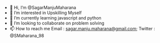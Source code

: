 - 👋 Hi, I’m @SagarManjuMaharana
- 👀 I’m interested in Upskilling Myself
- 🌱 I’m currently learning javascript and python
- 💞️ I’m looking to collaborate on problem solving
- 📫 How to reach me Email : sagar.manju.maharana@gmail.com; Twitter : @SMaharana_98

<!---
SagarManjuMaharana/SagarManjuMaharana is a ✨ special ✨ repository because its `README.md` (this file) appears on your GitHub profile.
You can click the Preview link to take a look at your changes.
--->
